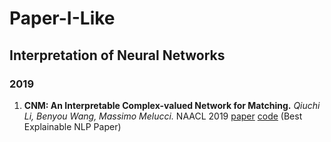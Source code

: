 # Paper-I-Like

## Interpretation of Neural Networks

### 2019

1. **CNM: An Interpretable Complex-valued Network for Matching.** 
*Qiuchi Li, Benyou Wang, Massimo Melucci.* NAACL 2019 [paper](https://arxiv.org/pdf/1904.05298.pdf) [code](https://github.com/wabyking/qnn) (Best Explainable NLP Paper)

